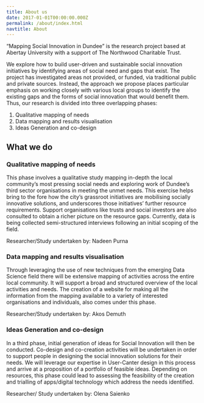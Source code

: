 ```yaml
---
title: About us
date: 2017-01-01T00:00:00.000Z
permalink: /about/index.html
navtitle: About
---
```

“Mapping Social Innovation in Dundee” is the research project based at Abertay University with a support of The Northwood Charitable Trust.

We explore how to build user-driven and sustainable social innovation initiatives by identifying areas of social need and gaps that exist. The project has investigated areas not provided, or funded, via traditional public and private sources. Instead, the approach we propose places particular emphasis on working closely with various local groups to identify the existing gaps and the forms of social innovation that would benefit them. Thus, our research is divided into three overlapping phases:

1. Qualitative mapping of needs
2. Data mapping and results visualisation
3. Ideas Generation and co-design

## What we do
### Qualitative mapping of needs
This phase involves a qualitative study mapping in-depth the local community’s most pressing social needs and exploring work of Dundee’s third sector organisations in meeting the unmet needs. This exercise helps bring to the fore how the city’s grassroot initiatives are mobilising socially innovative solutions, and underscores those initiatives’ further resource requirements. Support organisations like trusts and social investors are also consulted to obtain a richer picture on the resource gaps. Currently, data is being collected semi-structured interviews following an initial scoping of the field. 

Researcher/Study undertaken by: Nadeen Purna

### Data mapping and results visualisation
Through leveraging the use of new techniques from the emerging Data Science field there will be extensive mapping of activities across the entire local community. It will support a broad and structured overview of the local activities and needs. The creation of a website for making all the information from the mapping available to a variety of interested organisations and individuals, also comes under this phase. 

Researcher/Study undertaken by: Akos Demuth
    
### Ideas Generation and co-design
In a third phase, initial generation of ideas for Social Innovation will then be conducted. Co-design and co-creation activities will be undertaken in order to support people in designing the social innovation solutions for their needs. We will leverage our expertise in User-Canter design in this process and arrive at a proposition of a portfolio of feasible ideas. Depending on resources, this phase could lead to assessing the feasibility of the creation and trialling of apps/digital technology which address the needs identified.

Researcher/ Study undertaken by: Olena Saienko